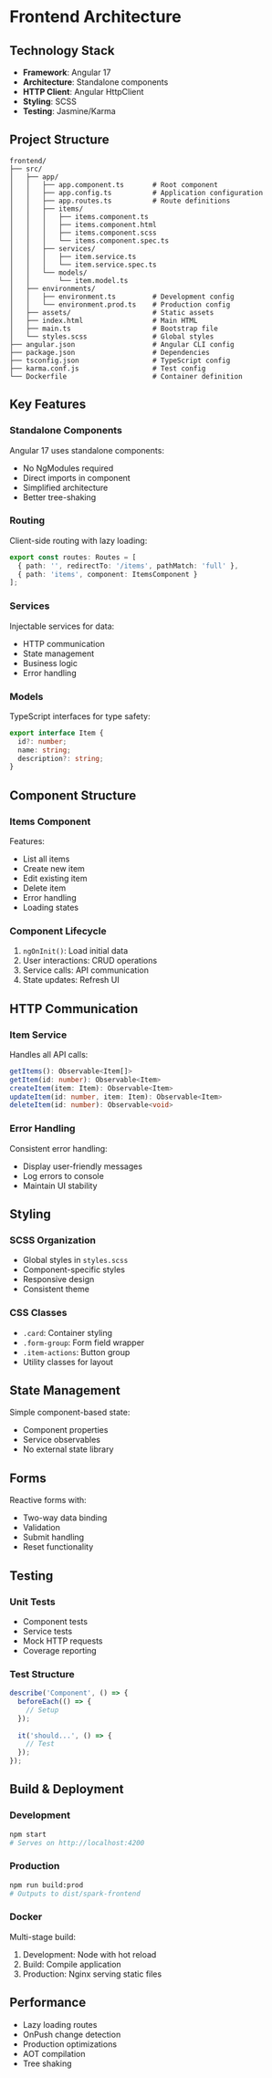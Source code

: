 # Frontend Architecture

## Technology Stack

- **Framework**: Angular 17
- **Architecture**: Standalone components
- **HTTP Client**: Angular HttpClient
- **Styling**: SCSS
- **Testing**: Jasmine/Karma

## Project Structure

```
frontend/
├── src/
│   ├── app/
│   │   ├── app.component.ts       # Root component
│   │   ├── app.config.ts          # Application configuration
│   │   ├── app.routes.ts          # Route definitions
│   │   ├── items/
│   │   │   ├── items.component.ts
│   │   │   ├── items.component.html
│   │   │   ├── items.component.scss
│   │   │   └── items.component.spec.ts
│   │   ├── services/
│   │   │   ├── item.service.ts
│   │   │   └── item.service.spec.ts
│   │   └── models/
│   │       └── item.model.ts
│   ├── environments/
│   │   ├── environment.ts         # Development config
│   │   └── environment.prod.ts    # Production config
│   ├── assets/                    # Static assets
│   ├── index.html                 # Main HTML
│   ├── main.ts                    # Bootstrap file
│   └── styles.scss                # Global styles
├── angular.json                   # Angular CLI config
├── package.json                   # Dependencies
├── tsconfig.json                  # TypeScript config
├── karma.conf.js                  # Test config
└── Dockerfile                     # Container definition
```

## Key Features

### Standalone Components

Angular 17 uses standalone components:
- No NgModules required
- Direct imports in component
- Simplified architecture
- Better tree-shaking

### Routing

Client-side routing with lazy loading:
```typescript
export const routes: Routes = [
  { path: '', redirectTo: '/items', pathMatch: 'full' },
  { path: 'items', component: ItemsComponent }
];
```

### Services

Injectable services for data:
- HTTP communication
- State management
- Business logic
- Error handling

### Models

TypeScript interfaces for type safety:
```typescript
export interface Item {
  id?: number;
  name: string;
  description?: string;
}
```

## Component Structure

### Items Component

Features:
- List all items
- Create new item
- Edit existing item
- Delete item
- Error handling
- Loading states

### Component Lifecycle

1. `ngOnInit()`: Load initial data
2. User interactions: CRUD operations
3. Service calls: API communication
4. State updates: Refresh UI

## HTTP Communication

### Item Service

Handles all API calls:
```typescript
getItems(): Observable<Item[]>
getItem(id: number): Observable<Item>
createItem(item: Item): Observable<Item>
updateItem(id: number, item: Item): Observable<Item>
deleteItem(id: number): Observable<void>
```

### Error Handling

Consistent error handling:
- Display user-friendly messages
- Log errors to console
- Maintain UI stability

## Styling

### SCSS Organization

- Global styles in `styles.scss`
- Component-specific styles
- Responsive design
- Consistent theme

### CSS Classes

- `.card`: Container styling
- `.form-group`: Form field wrapper
- `.item-actions`: Button group
- Utility classes for layout

## State Management

Simple component-based state:
- Component properties
- Service observables
- No external state library

## Forms

Reactive forms with:
- Two-way data binding
- Validation
- Submit handling
- Reset functionality

## Testing

### Unit Tests

- Component tests
- Service tests
- Mock HTTP requests
- Coverage reporting

### Test Structure

```typescript
describe('Component', () => {
  beforeEach(() => {
    // Setup
  });
  
  it('should...', () => {
    // Test
  });
});
```

## Build & Deployment

### Development

```bash
npm start
# Serves on http://localhost:4200
```

### Production

```bash
npm run build:prod
# Outputs to dist/spark-frontend
```

### Docker

Multi-stage build:
1. Development: Node with hot reload
2. Build: Compile application
3. Production: Nginx serving static files

## Performance

- Lazy loading routes
- OnPush change detection
- Production optimizations
- AOT compilation
- Tree shaking
